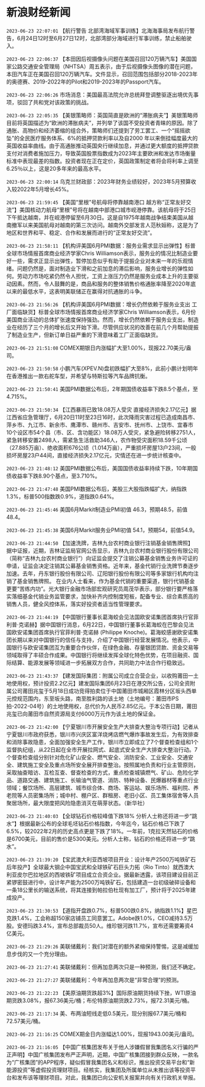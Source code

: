 # 新浪财经新闻
`2023-06-23 22:07:01` 【航行警告 北部湾海域军事训练】北海海事局发布航行警告，6月24日12时至6月27日12时，北部湾部分海域进行军事训练，禁止船舶驶入。

`2023-06-23 22:06:37` 【本田因后视摄像头问题在美国召回120万辆汽车】美国国家公路交通安全管理局（NHTSA）周五表示，由于后视摄像头图像的潜在问题，本田汽车正在美国召回120万辆汽车。文件显示，召回范围包括部分2018-2023年的奥德赛、2019-2022年的Pilot和2019-2023年的Passport汽车。

`2023-06-23 22:06:26` 市场消息：美国最高法院允许总统拜登调整驱逐出境优先事项，驳回了共和党对该政策的挑战。

`2023-06-23 22:05:35` 【美银策略师：英国简直是欧洲的“滞胀病夫”】美银策略师目前将英国描述为“欧洲的滞胀病夫”，并列举了该国不受投资者青睐的原因。除了通胀、高物价和经济萎缩的组合外，策略师们还提到了劳工罢工、一个“摇摇欲坠”的全民医疗服务体系、6%的抵押贷款利率以及自2000 年以来倒挂幅度最大的英国收益率曲线。由于高通胀推动英国央行继续加息，并通过更大额度的抵押贷款支付对消费者施加压力，导致英国股票指数成为2023年主要欧洲和发达市场衡量标准中表现最差的指数。投资者现在正在定价，英国政策制定者将会将利率上调至6.25％以上，这是20多年来的最高水平。

`2023-06-23 22:00:14` 乌克兰财政部：2023年财务业绩较好，2023年5月预算收入较2022年5月增长45%。

`2023-06-23 21:59:45` 【美国“里根”号航母将停靠越南港口 越方称“正常友好交流”】美国核动力航母“里根”号将在越南中部港口城市岘港停靠。该航母将于25日下午抵达越南，并在岘港停留至6月30日。这是自1975年越南战争结束美国从越南撤军以来美国航母对越南的第三次访问。越南外交部发言人范秋姮称，这是为了地区和世界和平、稳定、合作和发展而进行的“正常友好交流”。

`2023-06-23 21:58:11` 【机构评美国6月PMI数据：服务业需求显示出弹性】标普全球市场情报首席商业经济学家Chris Williamson表示，服务业的情况比制造业要好一些，需求正显示出弹性，暂停加息似乎有助于提振企业对未来一年的乐观情绪。问题仍然是，面对制造业下滑和之前加息的滞后影响，服务业增长的弹性如何。劳动力市场吃紧仍然令人担忧，工资上涨压力仍然是服务业成本上升的主要驱动因素。然而，令人鼓舞的是，商品和服务的整体销售价格通胀率降至2020年底以来的最低水平，这表明美联储正在赢得对抗通胀的斗争。

`2023-06-23 21:56:26` 【机构评美国6月PMI数据：增长仍然依赖于服务业支出 工厂面临缺货】标普全球市场情报首席商业经济学家Chris Williamson表示，6月份美国商业活动的总体扩张速度保持强劲。然而，增长仍然依赖于服务业支出，制造业在经历了三个月的增长后又开始下滑。尽管供应状况的改善在前几个月帮助提振了制造业生产，但新订单日益严重的下滑意味着工厂正面临缺货。

`2023-06-23 21:51:08` COMEX期银日内涨幅扩大至1.00%，现报22.70美元/盎司。

`2023-06-23 21:50:58` 小鹏汽车(XPEV.N)盘初跌幅扩大至8%，此前小鹏计划明年在香港推出一款右舵车型，并希望与特斯拉等汽车品牌抗衡。

`2023-06-23 21:50:41` 美国PMI数据公布后，2年期国债收益率下跌8.5个基点，至4.715%。

`2023-06-23 21:50:34` 【江西暴雨已致18.08万人受灾 直接经济损失2.17亿元】据江西省应急管理厅，6月20日11时至23日16时，此次降雨灾害过程已造成南昌市、萍乡市、九江市、新余市、鹰潭市、赣州市、吉安市、抚州市、上饶市、宜春市10个设区市54个县（市、区、含功能区）18.08万人受灾，紧急避险转移2751人，紧急转移安置2498人，需紧急生活救助346人，农作物受灾面积18.59千公顷（27.885万亩）、绝收面积676公顷（1.014万亩），严重损坏房屋13户23间，一般损坏房屋23户44间，直接经济损失2.17亿元，灾情还在进一步统计核查中。

`2023-06-23 21:48:12` 美国PMI数据公布后，美国国债收益率持续下跌，10年期国债收益率下跌8.90个基点，至3.710%。

`2023-06-23 21:47:48` 美国PMI数据公布后，美股三大股指跌幅扩大，纳指跌1.3%，标普500指数跌0.9%，道指跌0.64%。

`2023-06-23 21:45:46` 美国6月Markit制造业PMI初值 46.3，预期48.5，前值48.4。

`2023-06-23 21:45:38` 美国6月Markit服务业PMI初值 54.1，预期54，前值54.9。

`2023-06-23 21:44:50` 【加速洗牌，吉林九台农村商业银行注销基金销售牌照】 据中证报，近期，吉林证监局官网公告显示，吉林九台农村商业银行股份有限公司（简称“吉林九台农村商业银行”）向证监会提交了注销公募基金销售业务许可证的申请，证监会决定注销其公募基金销售资格。近年来，基金代销行业洗牌节奏逐步加速。去年，丹东银行股份有限公司、辽阳银行股份有限公司等多家银行机构均注销了基金销售牌照。 在业内人士看来，作为基金代销的重要渠道，银行代销基金更要“苦练内功”。光大银行金融市场部宏观研究员周茂华表示，部分银行要严格落实落细基金代销业务监管要求，加快补齐内控制度短板，配备专业、综合素质高的销售人员，健全风控体系，落实好投资者适当性管理要求。

`2023-06-23 21:44:19` 【中国银行董事长葛海蛟会见法国欧安诺集团首席执行官菲利普·克诺赫】据中国银行消息，6月22日，中国银行董事长葛海蛟在巴黎会见法国欧安诺集团首席执行官菲利普·克诺赫 (Philippe Knoche)。葛海蛟感谢欧安诺集团长期以来对中国银行的信任与支持，介绍了中国银行经营发展情况。他表示，中国银行与欧安诺集团互为重要合作伙伴，在绿色金融、存量银团贷款、资金交易等领域取得了丰硕合作成果。中国银行将继续发挥全球化特色优势，在项目融资、国际结算、能源发展等领域进一步拓展双方合作，共同助力中法合作行稳致远。

`2023-06-23 21:43:37` 【建发国际集团：附属公司成立合营企业，以收购莆田一土地使用权，预计投资2.2亿元】建发国际集团6月23日在港交所公告，公司全资附属公司莆田兆玺于5月18日成功竞得拍卖位于中国莆田市城厢区霞林分区坂头西单元控规范围内，东至坂头路，南至胜利路的该土地（土地编号：莆田市PS拍-2022-04号）的土地使用权，总代价为人民币2.85亿元。于本公告日期，莆田兆玺已向莆田市自然资源局支付6000万元作为该土地的保证金。

`2023-06-23 21:42:00` 【宁夏银川市开展安全生产大排查大整治专项行动】记者从宁夏银川市政府获悉，银川市兴庆区富洋烧烤店燃气爆炸事故发生后，为有效排查和消除事故隐患，全面加强安全生产工作，银川市立即成立了7个督查检查组和1个监督执纪组，从22日起在全市开展拉网式、起底式安全生产大排查大整治行动。7个督查检查组分别针对危化矿山安全、燃气安全、消防安全、工业安全、交通安全、建筑施工安全及重点场所安全展开排查整治。按照属地负责和行业主管原则，采取抽查暗访、互检互查、督查检查的方式，重点检查城镇燃气、矿山、危险化学品、道路交通、建筑施工、长输油气管道、消防、特种设备、民爆器材等重点行业领域；餐饮场所、高层建筑、城市综合体、商场、客运站、娱乐场所、福利院、养老院等人员密集场所；城中村、棚户区、群租房、老旧小区、员工集体宿舍等人员聚居场所，最大限度把风险隐患消灭在萌芽状态。（新华社）

`2023-06-23 21:40:03` 【全球钻石价格较峰值下跌18% 分析人士称还将进一步“跳水”】根据最新公布的全球毛坯钻石价格指数，今年迄今，钻石价格已下跌了6.5%，较2022年2月的历史高点更是下跌了18%。一年前，1克拉天然钻石的价格是6700美元，目前的售价是5300美元。分析人士称，钻石的价格还将进一步“跳水”。

`2023-06-23 21:39:20` 【宝武澳大利亚西坡项目开业：设计年产2500万吨铁矿石 后年投产】全球最大钢企中国宝武和全球铁矿石巨头力拓（Rio Tinto）就西澳大利亚皮尔巴拉地区的西坡铁矿项目成立合资企业。据最新透露，该项目建设目前正紧锣密鼓进行中，设计年产能为2500万吨铁矿石，包括建造一台初级破碎设备和一条18公里长的输送系统，将其连接到帕拉伯杜现有加工厂，预计将于2025年建成投产。

`2023-06-23 21:30:53` 【道指开盘跌0.7%，标普500跌0.8%，纳指跌1.1%】星巴克跌1.4%，工会称超150家店铺员工同意罢工。Adobe跌1.0%，CEO减持3.5万股。安德玛跌3.4%，宣布总部裁员50人。维珍银河跌11.7%，宣布还需要筹资4亿美元。

`2023-06-23 21:29:26` 美联储戴利：我们对潜在的额外紧缩保持警惕，这是减缓加息步伐的又一个充分理由。

`2023-06-23 21:27:41` 美联储戴利：但再加息两次只是一种预测，我们还不确定。

`2023-06-23 21:27:27` 美联储戴利：今年再加息两次是“非常合理”的预测。

`2023-06-23 21:22:23` 【美原油期货跌超3%】国际原油期货持续下挫，WTI原油期货跌3.08%，报67.36美元/桶；布伦特原油期货跌2.73%，报72.31美元/桶。

`2023-06-23 21:17:34` 美、布两油短线走低0.5美元，现分别报67.7美元/桶和72.57美元/桶。

`2023-06-23 21:16:25` COMEX期金日内涨幅达1.00%，现报1943.00美元/盎司。

`2023-06-23 21:16:05` 【中国广核集团发布关于他人涉嫌假冒我集团名义行骗的严正声明】中国广核集团发布严正声明，近期，中国广核集团接到群众反映，一款名为“广核集团”的APP程序，疑似假冒我集团名义和标识，推出投资交易平台和“新能源投资”等虚假投资理财项目。经核实，我集团及所属单位从未推出该等投资平台和发布该等理财项目。对此，我集团已向公安机关报案并向有关行政机关举报。

